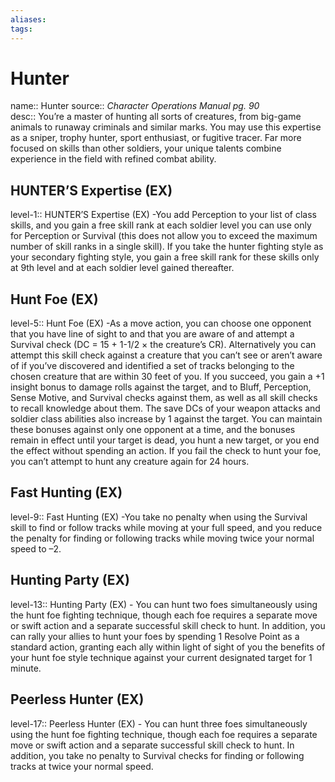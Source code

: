```yaml
---
aliases: 
tags: 
---
```


# Hunter
name:: Hunter
source:: _Character Operations Manual pg. 90_  
desc:: You’re a master of hunting all sorts of creatures, from big-game animals to runaway criminals and similar marks. You may use this expertise as a sniper, trophy hunter, sport enthusiast, or fugitive tracer. Far more focused on skills than other soldiers, your unique talents combine experience in the field with refined combat ability.

## HUNTER’S Expertise (EX)
level-1:: HUNTER’S Expertise (EX) -You add Perception to your list of class skills, and you gain a free skill rank at each soldier level you can use only for Perception or Survival (this does not allow you to exceed the maximum number of skill ranks in a single skill). If you take the hunter fighting style as your secondary fighting style, you gain a free skill rank for these skills only at 9th level and at each soldier level gained thereafter.  

## Hunt Foe (EX)
level-5:: Hunt Foe (EX) -As a move action, you can choose one opponent that you have line of sight to and that you are aware of and attempt a Survival check (DC = 15 + 1-1/2 × the creature’s CR). Alternatively you can attempt this skill check against a creature that you can’t see or aren’t aware of if you’ve discovered and identified a set of tracks belonging to the chosen creature that are within 30 feet of you. If you succeed, you gain a +1 insight bonus to damage rolls against the target, and to Bluff, Perception, Sense Motive, and Survival checks against them, as well as all skill checks to recall knowledge about them. The save DCs of your weapon attacks and soldier class abilities also increase by 1 against the target. You can maintain these bonuses against only one opponent at a time, and the bonuses remain in effect until your target is dead, you hunt a new target, or you end the effect without spending an action. If you fail the check to hunt your foe, you can’t attempt to hunt any creature again for 24 hours.  

## Fast Hunting (EX)
level-9:: Fast Hunting (EX) -You take no penalty when using the Survival skill to find or follow tracks while moving at your full speed, and you reduce the penalty for finding or following tracks while moving twice your normal speed to –2.  

## Hunting Party (EX)
level-13:: Hunting Party (EX) - You can hunt two foes simultaneously using the hunt foe fighting technique, though each foe requires a separate move or swift action and a separate successful skill check to hunt. In addition, you can rally your allies to hunt your foes by spending 1 Resolve Point as a standard action, granting each ally within light of sight of you the benefits of your hunt foe style technique against your current designated target for 1 minute.  

## Peerless Hunter (EX)
level-17:: Peerless Hunter (EX) - You can hunt three foes simultaneously using the hunt foe fighting technique, though each foe requires a separate move or swift action and a separate successful skill check to hunt. In addition, you take no penalty to Survival checks for finding or following tracks at twice your normal speed.
